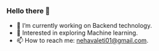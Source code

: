 ### Hello there 👋





- 🔭 I’m currently working on Backend technology.
- 🌱 Interested in exploring Machine learning.
- 📫 How to reach me: nehavaleti01@gmail.com.

